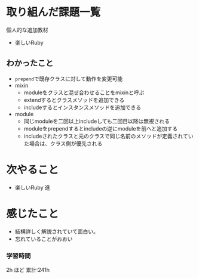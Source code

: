 # 取り組んだ課題一覧
個人的な追加教材
- 楽しいRuby
## わかったこと
- `prepend`で既存クラスに対して動作を変更可能
- mixin
  - moduleをクラスと混ぜ合わせることをmixinと呼ぶ  
  - extendするとクラスメソッドを追加できる
  - includeするとインスタンスメソッドを追加できる
- module
  - 同じmoduleを二回以上includeしても二回目以降は無視される
  - moduleをprependするとincludeの逆にmoduleを前へと追加する
  - includeされたクラスと元のクラスで同じ名前のメソッドが定義されていた場合は、クラス側が優先される
# 次やること

- 楽しいRuby 進

# 感じたこと
- 結構詳しく解説されていて面白い。
- 忘れていることがおおい
### 学習時間

2h ほど
累計:241h
